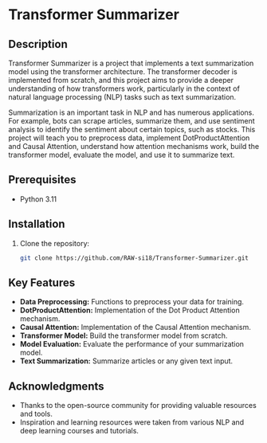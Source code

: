 # Transformer Summarizer

## Description
Transformer Summarizer is a project that implements a text summarization model using the transformer architecture. The transformer decoder is implemented from scratch, and this project aims to provide a deeper understanding of how transformers work, particularly in the context of natural language processing (NLP) tasks such as text summarization.

Summarization is an important task in NLP and has numerous applications. For example, bots can scrape articles, summarize them, and use sentiment analysis to identify the sentiment about certain topics, such as stocks. This project will teach you to preprocess data, implement DotProductAttention and Causal Attention, understand how attention mechanisms work, build the transformer model, evaluate the model, and use it to summarize text.

## Prerequisites
- Python 3.11

## Installation
1. Clone the repository:
    ```bash
    git clone https://github.com/RAW-si18/Transformer-Summarizer.git
    ```

## Key Features
- **Data Preprocessing:** Functions to preprocess your data for training.
- **DotProductAttention:** Implementation of the Dot Product Attention mechanism.
- **Causal Attention:** Implementation of the Causal Attention mechanism.
- **Transformer Model:** Build the transformer model from scratch.
- **Model Evaluation:** Evaluate the performance of your summarization model.
- **Text Summarization:** Summarize articles or any given text input.

## Acknowledgments
- Thanks to the open-source community for providing valuable resources and tools.
- Inspiration and learning resources were taken from various NLP and deep learning courses and tutorials.